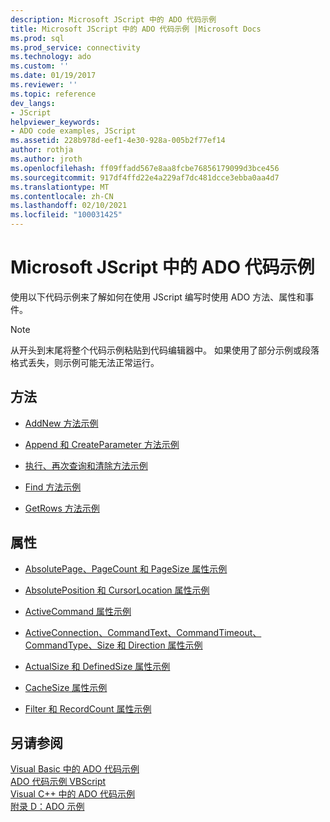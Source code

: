 ```yaml
---
description: Microsoft JScript 中的 ADO 代码示例
title: Microsoft JScript 中的 ADO 代码示例 |Microsoft Docs
ms.prod: sql
ms.prod_service: connectivity
ms.technology: ado
ms.custom: ''
ms.date: 01/19/2017
ms.reviewer: ''
ms.topic: reference
dev_langs:
- JScript
helpviewer_keywords:
- ADO code examples, JScript
ms.assetid: 228b978d-eef1-4e30-928a-005b2f77ef14
author: rothja
ms.author: jroth
ms.openlocfilehash: ff09ffadd567e8aa8fcbe76856179099d3bce456
ms.sourcegitcommit: 917df4ffd22e4a229af7dc481dcce3ebba0aa4d7
ms.translationtype: MT
ms.contentlocale: zh-CN
ms.lasthandoff: 02/10/2021
ms.locfileid: "100031425"
---
```

# <a name="ado-code-examples-in-microsoft-jscript"></a>Microsoft JScript 中的 ADO 代码示例
使用以下代码示例来了解如何在使用 JScript 编写时使用 ADO 方法、属性和事件。  
  
> [!NOTE]
>  从开头到末尾将整个代码示例粘贴到代码编辑器中。 如果使用了部分示例或段落格式丢失，则示例可能无法正常运行。  
  
## <a name="methods"></a>方法  
  
-   [AddNew 方法示例](./addnew-method-example-jscript.md)  
  
-   [Append 和 CreateParameter 方法示例](./append-and-createparameter-methods-example-jscript.md)  
  
-   [执行、再次查询和清除方法示例](./execute-requery-and-clear-methods-example-jscript.md)  
  
-   [Find 方法示例](./find-method-example-jscript.md)  
  
-   [GetRows 方法示例](./getrows-method-example-vb.md)  
  
## <a name="properties"></a>属性  
  
-   [AbsolutePage、PageCount 和 PageSize 属性示例](./absolutepage-pagecount-and-pagesize-properties-example-jscript.md)  
  
-   [AbsolutePosition 和 CursorLocation 属性示例](./absoluteposition-and-cursorlocation-properties-example-jscript.md)  
  
-   [ActiveCommand 属性示例](./activecommand-property-example-jscript.md)  
  
-   [ActiveConnection、CommandText、CommandTimeout、CommandType、Size 和 Direction 属性示例](./activeconnection-commandtext-timeout-type-size-example-jscript.md)  
  
-   [ActualSize 和 DefinedSize 属性示例](./actualsize-and-definedsize-properties-example-jscript.md)  
  
-   [CacheSize 属性示例](./cachesize-property-example-jscript.md)  
  
-   [Filter 和 RecordCount 属性示例](./filter-and-recordcount-properties-example-jscript.md)  
  
## <a name="see-also"></a>另请参阅  
 [Visual Basic 中的 ADO 代码示例](./ado-code-examples-in-visual-basic.md)   
 [ADO 代码示例 VBScript](./ado-code-examples-vbscript.md)   
 [Visual C++ 中的 ADO 代码示例](./ado-code-examples-in-visual-c.md)   
 [附录 D：ADO 示例](../../guide/appendixes/appendix-d-ado-samples.md)